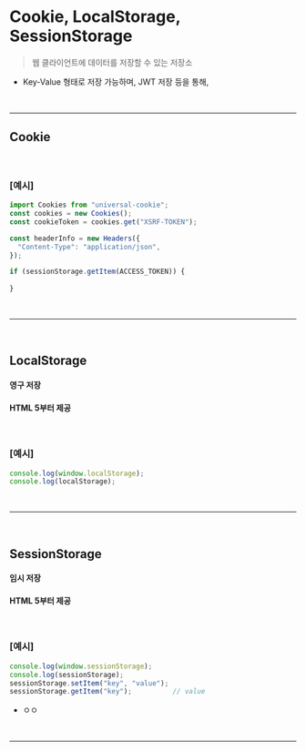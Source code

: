 # Cookie, LocalStorage, SessionStorage
> 웹 클라이언트에 데이터를 저장할 수 있는 저장소
* Key-Value 형태로 저장 가능하며, JWT 저장 등을 통해, 

<br>
<hr>

## Cookie
#### 

<br>

### [예시]
```ts
import Cookies from "universal-cookie";
const cookies = new Cookies();
const cookieToken = cookies.get("XSRF-TOKEN");

const headerInfo = new Headers({
  "Content-Type": "application/json",
});

if (sessionStorage.getItem(ACCESS_TOKEN)) {
  
}
```


<br>
<hr>
<br>

## LocalStorage
#### 영구 저장
#### HTML 5부터 제공

<br>

### [예시]
```ts
console.log(window.localStorage);
console.log(localStorage);
```

<br>
<hr>
<br>
 
## SessionStorage
#### 임시 저장
#### HTML 5부터 제공

<br>

### [예시]
```ts
console.log(window.sessionStorage);
console.log(sessionStorage);
sessionStorage.setItem("key", "value");
sessionStorage.getItem("key");          // value
```
* ㅇㅇ 

<br>
<hr>
<br>
